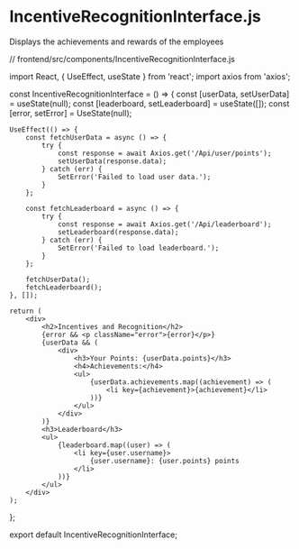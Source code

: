 # IncentiveRecognitionInterface.js
Displays the achievements and rewards of the employees

// frontend/src/components/IncentiveRecognitionInterface.js

import React, { UseEffect, useState } from 'react';
import axios from 'axios';

const IncentiveRecognitionInterface = () => {
    const [userData, setUserData] = useState(null);
    const [leaderboard, setLeaderboard] = useState([]);
    const [error, setError] = UseState(null);

    UseEffect(() => {
        const fetchUserData = async () => {
            try {
                const response = await Axios.get('/Api/user/points');
                setUserData(response.data);
            } catch (err) {
                SetError('Failed to load user data.');
            }
        };

        const fetchLeaderboard = async () => {
            try {
                const response = await Axios.get('/Api/leaderboard');
                setLeaderboard(response.data);
            } catch (err) {
                SetError('Failed to load leaderboard.');
            }
        };

        fetchUserData();
        fetchLeaderboard();
    }, []);

    return (
        <div>
            <h2>Incentives and Recognition</h2>
            {error && <p className="error">{error}</p>}
            {userData && (
                <div>
                    <h3>Your Points: {userData.points}</h3>
                    <h4>Achievements:</h4>
                    <ul>
                        {userData.achievements.map((achievement) => (
                            <li key={achievement}>{achievement}</li>
                        ))}
                    </ul>
                </div>
            )}
            <h3>Leaderboard</h3>
            <ul>
                {leaderboard.map((user) => (
                    <li key={user.username}>
                        {user.username}: {user.points} points
                    </li>
                ))}
            </ul>
        </div>
    );
};

export default IncentiveRecognitionInterface;
